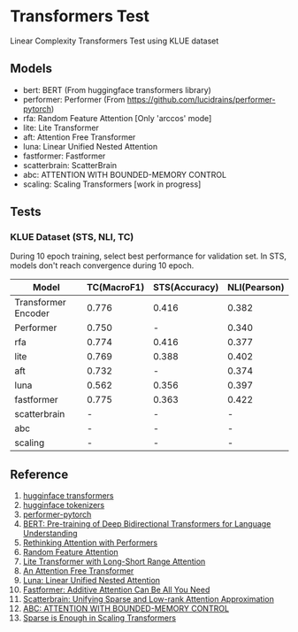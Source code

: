 # Transformers Test
Linear Complexity Transformers Test using KLUE dataset

## Models
* bert: BERT (From huggingface transformers library)
* performer: Performer (From https://github.com/lucidrains/performer-pytorch)
* rfa: Random Feature Attention [Only 'arccos' mode]
* lite: Lite Transformer
* aft: Attention Free Transformer
* luna: Linear Unified Nested Attention
* fastformer: Fastformer
* scatterbrain: ScatterBrain 
* abc: ATTENTION WITH BOUNDED-MEMORY CONTROL
* scaling: Scaling Transformers [work in progress]

## Tests
### KLUE Dataset (STS, NLI, TC)
During 10 epoch training, select best performance for validation set.
In STS, models don't reach convergence during 10 epoch.

|Model|TC(MacroF1)|STS(Accuracy)|NLI(Pearson)|
|-----|---|---|---|
|Transformer Encoder|0.776|0.416|0.382|
|Performer|0.750| - |0.340|
|rfa|0.774|0.416|0.377|
|lite|0.769|0.388|0.402|
|aft|0.732| - |0.374|
|luna|0.562|0.356|0.397|
|fastformer|0.775|0.363|0.422|
|scatterbrain| - | - | - |
|abc| - | - | - |
|scaling| - | - | - |


## Reference
1. [hugginface transformers][1]
2. [hugginface tokenizers][2]
3. [performer-pytorch][3]
4. [BERT: Pre-training of Deep Bidirectional Transformers for Language Understanding][4]
5. [Rethinking Attention with Performers][5]
6. [Random Feature Attention][6]
7. [Lite Transformer with Long-Short Range Attention][7]
8. [An Attention Free Transformer][8]
9. [Luna: Linear Unified Nested Attention][9]
10. [Fastformer: Additive Attention Can Be All You Need][10]
11. [Scatterbrain: Unifying Sparse and Low-rank Attention Approximation][11]
12. [ABC: ATTENTION WITH BOUNDED-MEMORY CONTROL][12]
13. [Sparse is Enough in Scaling Transformers][13]

[1]: https://github.com/huggingface/transformers
[2]: https://github.com/huggingface/tokenizers
[3]: https://github.com/lucidrains/performer-pytorch
[4]: https://arxiv.org/abs/1810.04805
[5]: https://arxiv.org/abs/2009.14794
[6]: https://arxiv.org/abs/2103.02143
[7]: https://arxiv.org/abs/2004.11886
[8]: https://arxiv.org/abs/2105.14103
[9]: https://arxiv.org/abs/2106.01540
[10]: https://arxiv.org/abs/2108.09084
[11]: https://arxiv.org/abs/2110.15343
[12]: https://arxiv.org/abs/2110.02488
[13]: https://arxiv.org/abs/2111.12763
